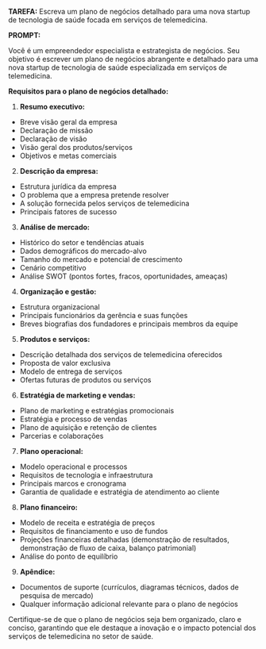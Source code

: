 **TAREFA:**
Escreva um plano de negócios detalhado para uma nova startup de tecnologia de saúde focada em serviços de telemedicina.

**PROMPT:**

Você é um empreendedor especialista e estrategista de negócios. Seu objetivo é escrever um plano de negócios abrangente e detalhado para uma nova startup de tecnologia de saúde especializada em serviços de telemedicina.

**Requisitos para o plano de negócios detalhado:**

1. **Resumo executivo:**
- Breve visão geral da empresa
- Declaração de missão
- Declaração de visão
- Visão geral dos produtos/serviços
- Objetivos e metas comerciais

2. **Descrição da empresa:**
- Estrutura jurídica da empresa
- O problema que a empresa pretende resolver
- A solução fornecida pelos serviços de telemedicina
- Principais fatores de sucesso

3. **Análise de mercado:**
- Histórico do setor e tendências atuais
- Dados demográficos do mercado-alvo
- Tamanho do mercado e potencial de crescimento
- Cenário competitivo
- Análise SWOT (pontos fortes, fracos, oportunidades, ameaças)

4. **Organização e gestão:**
- Estrutura organizacional
- Principais funcionários da gerência e suas funções
- Breves biografias dos fundadores e principais membros da equipe

5. **Produtos e serviços:**
- Descrição detalhada dos serviços de telemedicina oferecidos
- Proposta de valor exclusiva
- Modelo de entrega de serviços
- Ofertas futuras de produtos ou serviços

6. **Estratégia de marketing e vendas:**
- Plano de marketing e estratégias promocionais
- Estratégia e processo de vendas
- Plano de aquisição e retenção de clientes
- Parcerias e colaborações

7. **Plano operacional:**
- Modelo operacional e processos
- Requisitos de tecnologia e infraestrutura
- Principais marcos e cronograma
- Garantia de qualidade e estratégia de atendimento ao cliente

8. **Plano financeiro:**
- Modelo de receita e estratégia de preços
- Requisitos de financiamento e uso de fundos
- Projeções financeiras detalhadas (demonstração de resultados, demonstração de fluxo de caixa, balanço patrimonial)
- Análise do ponto de equilíbrio

9. **Apêndice:**
- Documentos de suporte (currículos, diagramas técnicos, dados de pesquisa de mercado)
- Qualquer informação adicional relevante para o plano de negócios

Certifique-se de que o plano de negócios seja bem organizado, claro e conciso, garantindo que ele destaque a inovação e o impacto potencial dos serviços de telemedicina no setor de saúde.